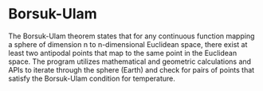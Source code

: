 # Borsuk-Ulam

The Borsuk-Ulam theorem states that for any continuous function mapping a sphere of dimension n to n-dimensional Euclidean space, there exist at least two antipodal points that map to the same point in the Euclidean space.
The program utilizes mathematical and geometric calculations and APIs to iterate through the sphere (Earth) and check for pairs of points that satisfy the Borsuk-Ulam condition for temperature.
